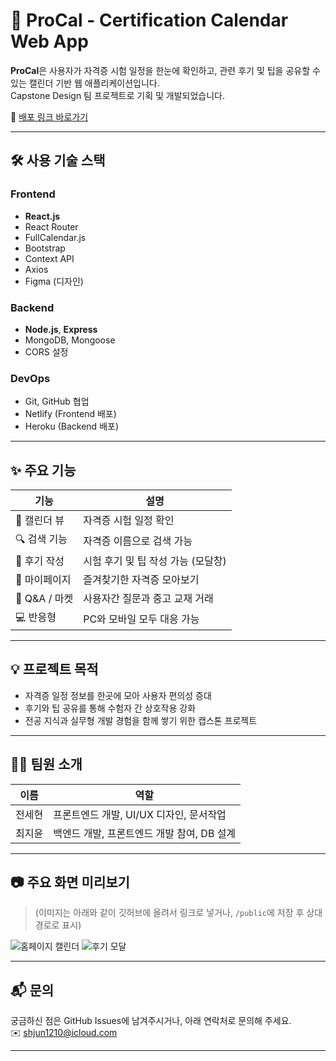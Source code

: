 # 📅 ProCal - Certification Calendar Web App

**ProCal**은 사용자가 자격증 시험 일정을 한눈에 확인하고, 관련 후기 및 팁을 공유할 수 있는 캘린더 기반 웹 애플리케이션입니다.  
Capstone Design 팀 프로젝트로 기획 및 개발되었습니다.

🔗 [배포 링크 바로가기](https://capstone-procal.netlify.app)

---

## 🛠️ 사용 기술 스택

### Frontend
- **React.js**
- React Router
- FullCalendar.js
- Bootstrap
- Context API
- Axios
- Figma (디자인)

### Backend
- **Node.js**, **Express**
- MongoDB, Mongoose
- CORS 설정

### DevOps
- Git, GitHub 협업
- Netlify (Frontend 배포)
- Heroku (Backend 배포)

---

## ✨ 주요 기능

| 기능 | 설명 |
|------|------|
| 📅 캘린더 뷰 | 자격증 시험 일정 확인 |
| 🔍 검색 기능 | 자격증 이름으로 검색 가능 |
| 📝 후기 작성 | 시험 후기 및 팁 작성 가능 (모달창) |
| 🧾 마이페이지 | 즐겨찾기한 자격증 모아보기 |
| 💬 Q&A / 마켓 | 사용자간 질문과 중고 교재 거래 |
| 💻 반응형 | PC와 모바일 모두 대응 가능 |

---

## 💡 프로젝트 목적

- 자격증 일정 정보를 한곳에 모아 사용자 편의성 증대
- 후기와 팁 공유를 통해 수험자 간 상호작용 강화
- 전공 지식과 실무형 개발 경험을 함께 쌓기 위한 캡스톤 프로젝트

---

## 🙋‍♀️ 팀원 소개

| 이름 | 역할 |
|------|------|
| 전세현 | 프론트엔드 개발, UI/UX 디자인, 문서작업 |
| 최지윤 | 백엔드 개발, 프론트엔드 개발 참여, DB 설계 |

---

## 📷 주요 화면 미리보기

> (이미지는 아래와 같이 깃허브에 올려서 링크로 넣거나, `/public`에 저장 후 상대 경로로 표시)

![홈페이지 캘린더](https://user-images.githubusercontent.com/your-image-link/home.png)
![후기 모달](https://user-images.githubusercontent.com/your-image-link/modal.png)

---

## 📬 문의

궁금하신 점은 GitHub Issues에 남겨주시거나, 아래 연락처로 문의해 주세요.  
✉️ shjun1210@icloud.com

---


